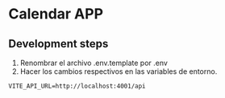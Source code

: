 

# Calendar APP

## Development steps

1. Renombrar el archivo .env.template por .env
2. Hacer los cambios respectivos en las variables de entorno.

```
VITE_API_URL=http://localhost:4001/api

```
